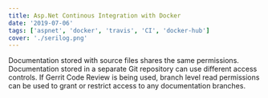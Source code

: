 ```yaml
---
title: Asp.Net Continous Integration with Docker
date: '2019-07-06'
tags: ['aspnet', 'docker', 'travis', 'CI', 'docker-hub']
cover: './serilog.png'
---
```


Documentation stored with source files shares the same permissions.
Documentation stored in a separate Git repository can use different
access controls. If Gerrit Code Review is being used, branch level
read permissions can be used to grant or restrict access to any
documentation branches.
